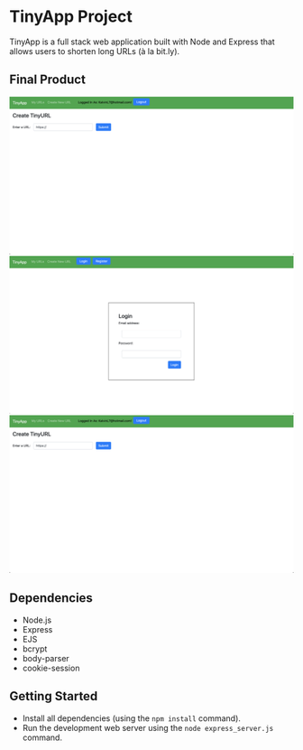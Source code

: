 # TinyApp Project

TinyApp is a full stack web application built with Node and Express that allows users to shorten long URLs (à la bit.ly).

## Final Product

!["screenshot of URLs page"](https://github.com/ke2low/tinyapp/blob/master/docs/TinyURL%20-%20New%20URLs%20Page.png?raw=true)
!["screenshot of login page"](https://github.com/ke2low/tinyapp/blob/master/docs/TinyURL%20-%20Login%20Page.png?raw=true)
!["screenshot of new URLs page"](https://github.com/ke2low/tinyapp/blob/master/docs/TinyURL%20-%20New%20URLs%20Page.png?raw=true)

## Dependencies

- Node.js
- Express
- EJS
- bcrypt
- body-parser
- cookie-session

## Getting Started

- Install all dependencies (using the `npm install` command).
- Run the development web server using the `node express_server.js` command.
